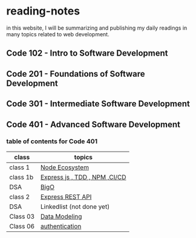 # reading-notes

in this website, I will be summarizing and publishing my daily readings in many topics related to web development.

## Code 102 - Intro to Software Development

## Code 201 - Foundations of Software Development

## Code 301 - Intermediate Software Development

## Code 401 - Advanced Software Development

### table of contents for Code 401

| class    | topics                                                  |
| -------- | ------------------------------------------------------- |
| class 1  | [Node Ecosystem](./class-1/NodeEcosystem.md)            |
| class 1b | [Express js , TDD , NPM ,CI/CD](./class-1b/TDD-CICD.md) |
| DSA      | [BigO](./DSA/BigO/BigO.md)                              |
| class 2  | [Express REST API](./class-2/REST-API.md)               |
| DSA      | Linkedlist (not done yet)                               |
| Class 03 | [Data Modeling](./class-3/Data-Modeling.md)             |
| Class 06 | [authentication](./class-6/Authentication.md)           |
